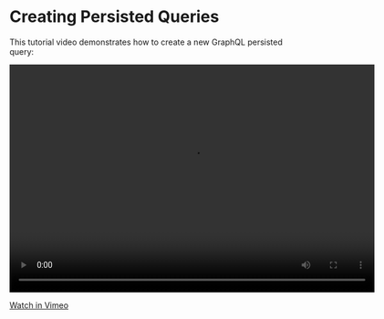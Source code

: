# Creating Persisted Queries

This tutorial video demonstrates how to create a new GraphQL persisted query:

<video width="640" height="400" controls>
    <source src="https://trnsfrbckt.s3.amazonaws.com/presentations/graphql-api/videos/graphql-api-creating-endpoint.mov" type="video/mp4" />
    Your browser does not support the video tag
</video> 

[Watch in Vimeo](https://vimeo.com/413503485)
